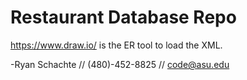 # Restaurant Database Repo
https://www.draw.io/ is the ER tool to load the XML.

-Ryan Schachte // (480)-452-8825 // code@asu.edu
